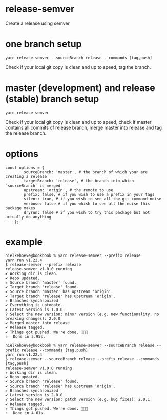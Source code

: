 # release-semver
Create a release using semver

# one branch setup
```
yarn release-semver --sourceBranch release --commands [tag,push]
```
Check if your local git copy is clean and up to speed, tag the branch.

# master (development) and release (stable) branch setup
```
yarn release-semver
```
Check if your local git copy is clean and up to speed, check if master contains all commits of release branch, merge master into release and tag the release branch.

# options
```
const options = {
        sourceBranch: 'master', # the branch of which your are creating a release
        targetBranch: 'release', # the branch into which `sourceBranch` is merged
        upstream: 'origin', # the remote to use
        prefix: false, # if you wish to use a prefix in your tags
        silent: true, # if you wish to see all the git command noise
        verbose: false # if you whish to see all the noise this package makes 
        dryrun: false # if you wish to try this package but not actually do anything
    };
```

# example
```
hielkehoeve@bookbook % yarn release-semver --prefix release
yarn run v1.22.4
$ release-semver --prefix release
release-semver v1.0.0 running
✔ Working dir is clean.
✔ Repo updated.
✔ Source branch 'master' found.
✔ Target branch 'release' found.
✔ Source branch 'master' has upstream 'origin'.
✔ Target branch 'release' has upstream 'origin'.
✔ Branches synchronized
✔ Everything is uptodate.
✔ Latest version is 1.0.0.
? Select the new version: minor version (e.g. new functionality, no breaking changes): 2.0.0
✔ Merged master into release
✔ Release tagged.
✔ Things got pushed. We're done. 🎉🎉🎉
✨  Done in 5.95s.
```

```
hielkehoeve@bookbook % yarn release-semver --sourceBranch release --prefix release --commands [tag,push]
yarn run v1.22.4
$ release-semver --sourceBranch release --prefix release --commands [tag,push]
release-semver v1.0.0 running
✔ Working dir is clean.
✔ Repo updated.
✔ Source branch 'release' found.
✔ Source branch 'release' has upstream 'origin'.
✔ Branches synchronized
✔ Latest version is 2.0.0.
? Select the new version: patch version (e.g. bug fixes): 2.0.1
✔ Release tagged.
✔ Things got pushed. We're done. 🎉🎉🎉
✨  Done in 4.61s.
```
